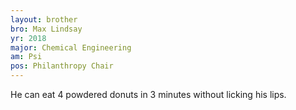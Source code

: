 ```yaml
---
layout: brother
bro: Max Lindsay
yr: 2018
major: Chemical Engineering
am: Psi
pos: Philanthropy Chair
---
```

He can eat 4 powdered donuts in 3 minutes without licking his lips.